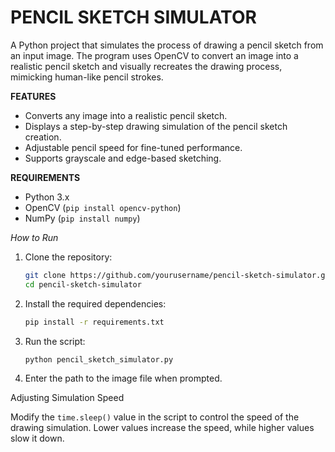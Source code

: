 # PENCIL SKETCH SIMULATOR

A Python project that simulates the process of drawing a pencil sketch from an input image. The program uses OpenCV to convert an image into a realistic pencil sketch and visually recreates the drawing process, mimicking human-like pencil strokes.

**FEATURES**

- Converts any image into a realistic pencil sketch.
- Displays a step-by-step drawing simulation of the pencil sketch creation.
- Adjustable pencil speed for fine-tuned performance.
- Supports grayscale and edge-based sketching.

**REQUIREMENTS**

- Python 3.x
- OpenCV (`pip install opencv-python`)
- NumPy (`pip install numpy`)

$How$ $to$ $Run$

1. Clone the repository:

   ```bash
   git clone https://github.com/yourusername/pencil-sketch-simulator.git
   cd pencil-sketch-simulator
   ```

2. Install the required dependencies:

   ```bash
   pip install -r requirements.txt
   ```

3. Run the script:

   ```bash
   python pencil_sketch_simulator.py
   ```

4. Enter the path to the image file when prompted.


Adjusting Simulation Speed

Modify the `time.sleep()` value in the script to control the speed of the drawing simulation. Lower values increase the speed, while higher values slow it down.
